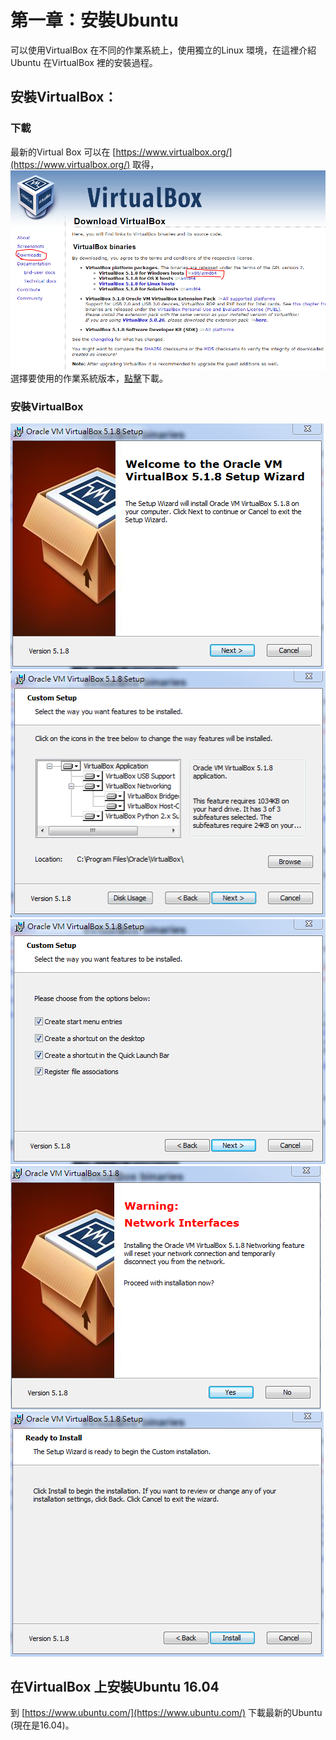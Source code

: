 # 第一章：安裝Ubuntu

可以使用VirtualBox 在不同的作業系統上，使用獨立的Linux 環境，在這裡介紹Ubuntu 在VirtualBox 裡的安裝過程。


## 安裝VirtualBox：

### 下載


最新的Virtual Box 可以在 [https://www.virtualbox.org/](https://www.virtualbox.org/) 取得，
![](擷取.PNG)
選擇要使用的作業系統版本，[點擊](http://download.virtualbox.org/virtualbox/5.1.8/VirtualBox-5.1.8-111374-Win.exe)下載。

### 安裝VirtualBox

![](01.PNG)
![](02.PNG)
![](03.PNG)
![](04.PNG)
![](05.PNG)

## 在VirtualBox 上安裝Ubuntu 16.04
到 [https://www.ubuntu.com/](https://www.ubuntu.com/) 下載最新的Ubuntu (現在是16.04)。




